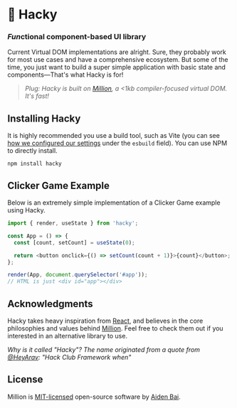 # 🔧 Hacky

### *Fun*ctional component-based UI library

Current Virtual DOM implementations are alright. Sure, they probably work for most use cases and have a comprehensive ecosystem. But some of the time, you just want to build a super simple application with basic state and components—That's what Hacky is for!

> _Plug: Hacky is built on [Million](https://github.com/aidenybai/million), a <1kb compiler-focused virtual DOM. It's fast!_

## Installing Hacky

It is highly recommended you use a build tool, such as Vite (you can see [how we configured our settings](https://github.com/aidenybai/hacky/blob/master/vite.config.js) under the `esbuild` field). You can use NPM to directly install.

```
npm install hacky
```

## Clicker Game Example

Below is an extremely simple implementation of a Clicker Game example using Hacky.

```ts
import { render, useState } from 'hacky';

const App = () => {
  const [count, setCount] = useState(0);

  return <button onclick={() => setCount(count + 1)}>{count}</button>;
};

render(App, document.querySelector('#app'));
// HTML is just <div id="app"></div>
```

## Acknowledgments

Hacky takes heavy inspiration from [React](https://reactjs.org), and believes in the core philosophies and values behind [Million](https://million.js.org). Feel free to check them out if you interested in an alternative library to use.

_Why is it called "Hacky"? The name originated from a quote from [@HeyArav](https://twitter.com/HeyArav): "Hack Club Framework when"_

## License

Million is [MIT-licensed](https://github.com/aidenybai/hacky/blob/master/LICENSE) open-source software by [Aiden Bai](https://github.com/aidenybai).
